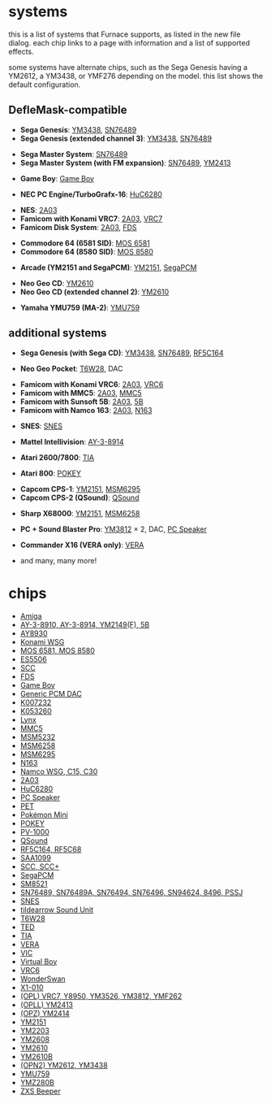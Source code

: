 # systems

this is a list of systems that Furnace supports, as listed in the new file dialog. each chip links to a page with information and a list of supported effects.

some systems have alternate chips, such as the Sega Genesis having a YM2612, a YM3438, or YMF276 depending on the model. this list shows the default configuration.



## DefleMask-compatible

- **Sega Genesis**: [YM3438](ym2612.md), [SN76489](sms.md)
- **Sega Genesis (extended channel 3)**: [YM3438](ym2612.md), [SN76489](sms.md)
<!-- -->
- **Sega Master System**: [SN76489](sms.md)
- **Sega Master System (with FM expansion)**: [SN76489](sms.md), [YM2413](opll.md)
<!-- -->
- **Game Boy**: [Game Boy](game-boy.md)
<!-- -->
- **NEC PC Engine/TurboGrafx-16**: [HuC6280](pce.md)
<!-- -->
- **NES**: [2A03](nes.md)
- **Famicom with Konami VRC7**: [2A03](nes.md), [VRC7](opl.md)
- **Famicom Disk System**: [2A03](nes.md), [FDS](fds.md)
<!-- -->
- **Commodore 64 (6581 SID)**: [MOS 6581](c64.md)
- **Commodore 64 (8580 SID)**: [MOS 8580](c64.md)
<!-- -->
- **Arcade (YM2151 and SegaPCM)**: [YM2151](ym2152.md), [SegaPCM](segapcm.md)
<!-- -->
- **Neo Geo CD**: [YM2610](ym2610.md)
- **Neo Geo CD (extended channel 2)**: [YM2610](ym2610.md)
<!-- -->
- **Yamaha YMU759 (MA-2)**: [YMU759](ymu759.md)



## additional systems

- **Sega Genesis (with Sega CD)**: [YM3438](ym2612.md), [SN76489](sms.md), [RF5C164](ricoh.md)
<!-- -->
- **Neo Geo Pocket**: [T6W28](t6w28.md), DAC
<!-- -->
- **Famicom with Konami VRC6**: [2A03](nes.md), [VRC6](vrc6.md)
- **Famicom with MMC5**: [2A03](nes.md), [MMC5](mmc5.md)
- **Famicom with Sunsoft 5B**: [2A03](nes.md), [5B](ay8910.md)
- **Famicom with Namco 163**: [2A03](nes.md), [N163](n163.md)
<!-- -->
- **SNES**: [SNES](snes.md)
<!-- -->
- **Mattel Intellivision**: [AY-3-8914](ay8910.md)
<!-- -->
- **Atari 2600/7800**: [TIA](tia.md)
<!-- -->
- **Atari 800**: [POKEY](pokey.md)
<!-- -->
- **Capcom CPS-1**: [YM2151](ym2152.md), [MSM6295](msm6295.md)
- **Capcom CPS-2 (QSound)**: [QSound](qsound.md)
<!-- -->
- **Sharp X68000**: [YM2151](ym2152.md), [MSM6258](msm6258.md)
<!-- -->
- **PC + Sound Blaster Pro**: [YM3812](opl.md) × 2, DAC, [PC Speaker](pcspkr.md)
<!-- -->
- **Commander X16 (VERA only)**: [VERA](vera.md)
<!-- -->
- and many, many more!

<!--
## Game consoles

- **Sega Genesis**: [YM3438](ym2612.md), [SN76489](sms.md)
- **Sega Genesis (extended channel 3)**: [YM3438](ym2612.md), [SN76489](sms.md)
- **Sega Genesis (CSM)**: [YM3438](ym2612.md), [SN76489](sms.md)
- **Sega Genesis (DualPCM)**: [YM3438](ym2612.md), [SN76489](sms.md)
- **Sega Genesis (DualPCM, extended channel 3)**: [YM3438](ym2612.md), [SN76489](sms.md)

- **Sega Genesis (with Sega CD)**: [YM3438](ym2612.md), [SN76489](sms.md), [RF5C164](ricoh.md)
- **Sega Genesis (extended channel 3 with Sega CD)**: [YM3438](ym2612.md), [SN76489](sms.md), [RF5C164](ricoh.md)
- **Sega Genesis (CSM with Sega CD)**: [YM3438](ym2612.md), [SN76489](sms.md), [RF5C164](ricoh.md)

- **Sega Master System**: [SN76489](sms.md)

- **Sega Master System (with FM expansion)**: [SN76489](sms.md), [YM2413](opll.md)
- **Sega Master System (with FM expansion in drums mode)**: [SN76489](sms.md), [YM2413](opll.md)

- **Sega Game Gear**: [SN76489](sms.md)

- **Game Boy**: [Game Boy](game-boy.md)

- **Neo Geo Pocket**: [T6W28](t6w28.md), DAC

- **NEC PC Engine/TurboGrafx-16**: [HuC6280](pce.md)

- **NES**: [2A03](nes.md)

- **Famicom with Konami VRC6**: [2A03](nes.md), [VRC6](vrc6.md)

- **Famicom with Konami VRC7**: [2A03](nes.md), [VRC7](opl.md)

- **Famicom with MMC5**: [2A03](nes.md), [MMC5](mmc5.md)

- **Famicom with Sunsoft 5B**: [2A03](nes.md), [5B](ay8910.md)

- **Famicom with Namco 163**: [2A03](nes.md), [N163](n163.md)

- **Famicom Disk System**: [2A03](nes.md), [FDS](fds.md)

- **SNES**: [SNES](snes.md)

- **Mattel Intellivision**: [AY-3-8914](ay8910.md)

- **Vectrex**: [AY-3-8910](ay8910.md)

- **Neo Geo AES**: [YM2610](ym2610.md)
- **Neo Geo AES (extended channel 2)**: [YM2610](ym2610.md)

- **Atari 2600/7800**: [TIA](tia.md)

- **Atari 7800 + Ballblazer/Commando**: [TIA](tia.md), [POKEY](pokey.md)

- **Atari Lynx**: [Lynx](lynx.md)

- **WonderSwan**: [WonderSwan](wonderswan.md)

- **Virtual Boy**: [Virtual Boy](virtual-boy.md)

- **Gamate**: [AY-3-8910](ay8910.md)

- **Pokémon Mini**: [Pokémon Mini](pokemini.md)

- **Tiger Game.com**: [SM8521](sm8521.md)

- **Casio PV-1000**: [PV-1000](pv1000.md)



## Computers

- **Commodore PET**: [PET](pet.md)

- **Commodore VIC-20**: [VIC](vic20.md)

- **Commodore Plus/4**: [TED](ted.md)

- **Commodore 64 (6581 SID)**: [MOS 6581](c64.md)

- **Commodore 64 (8580 SID)**: [MOS 8580](c64.md)

- **Commodore 64 (6581 SID + Sound Expander)**: [MOS 6581](c64.md), [YM3526](opl.md)
- **Commodore 64 (6581 SID + Sound Expander in drums mode)**: [MOS 6581](c64.md), [YM3526](opl.md)

- **Commodore 64 (8580 SID + Sound Expander)**: [MOS 8580](c64.md), [YM3526](opl.md)
- **Commodore 64 (8580 SID + Sound Expander in drums mode)**: [MOS 8580](c64.md), [YM3526](opl.md)

- **Commodore 64 (6581 SID + FM-YAM)**: [MOS 6581](c64.md), [YM3812](opl.md)
- **Commodore 64 (6581 SID + FM-YAM in drums mode)**: [MOS 6581](c64.md), [YM3812](opl.md)

- **Commodore 64 (8580 SID + FM-YAM)**: [MOS 8580](c64.md), [YM3812](opl.md)
- **Commodore 64 (8580 SID + FM-YAM in drums mode)**: [MOS 8580](c64.md), [YM3812](opl.md)

- **Amiga**: [Amiga](amiga.md)

- **MSX**: [AY-3-8910](ay8910.md)

- **MSX + SFG-01**: [YM2149(F)](ay8910.md), [YM2151](ym2152.md)

- **MSX + MSX-AUDIO**: [YM2149(F)](ay8910.md), [Y8950](opl.md)
- **MSX + MSX-AUDIO (drums mode)**: [YM2149(F)](ay8910.md), [Y8950](opl.md)

- **MSX + MSX-MUSIC**: [YM2149(F)](ay8910.md), [YM2413](opll.md)
- **MSX + MSX-MUSIC (drums mode)**: [YM2149(F)](ay8910.md), [YM2413](opll.md)

- **MSX + Darky**: [YM2149(F)](ay8910.md), [AY8930](ay8930.md) × 2

- **MSX + Playsoniq**: [YM2149(F)](ay8910.md), [SN76489](sms.md), [MOS 8580](c64.md), [SCC+](scc.md)

- **MSX + SCC**: [YM2149(F)](ay8910.md), [SCC](ess.md)

- **MSX + SCC+**: [YM2149(F)](ay8910.md), [SCC+](scc.md)

- **MSX + Neotron**: [YM2149(F)](ay8910.md), [YM2610](ym2610.md)
- **MSX + Neotron (extended channel 2)**: [YM2149(F)](ay8910.md), [YM2610](ym2610.md)

- **MSX + Neotron (with YM2610B)**: [YM2149(F)](ay8910.md), [YM2610B](ym2610b.md)
- **MSX + Neotron (with YM2610B; extended channel 3)**: [YM2149(F)](ay8910.md), [YM2610B](ym2610b.md)

- **MSX + SIMPL**: [YM2149(F)](ay8910.md), DAC

- **NEC PC-88 (with PC-8801-10)**: [PC Speaker](pcspkr.md), [AY-3-8910](ay8910.md) × 2

- **NEC PC-88 (with PC-8801-11)**: [PC Speaker](pcspkr.md), [YM2203](ym2203.md)
- **NEC PC-88 (with PC-8801-11; extended channel 3)**: [PC Speaker](pcspkr.md), [YM2203](ym2203.md)

- **NEC PC-88 (with PC-8801-23)**: [PC Speaker](pcspkr.md), [YM2608](ym2608.md)
- **NEC PC-88 (with PC-8801-23; extended channel 3)**: [PC Speaker](pcspkr.md), [YM2608](ym2608.md)

- **NEC PC-88 (with HMB-20 HIBIKI-8800)**: [PC Speaker](pcspkr.md), [YM2151](ym2152.md)

- **NEC PC-8801mk2SR (with PC-8801-10)**: [PC Speaker](pcspkr.md), [YM2203](ym2203.md), [AY-3-8910](ay8910.md) × 2
- **NEC PC-8801mk2SR (with PC-8801-10; extended channel 3)**: [PC Speaker](pcspkr.md), [YM2203](ym2203.md), [AY-3-8910](ay8910.md) × 2

- **NEC PC-8801mk2SR (with PC-8801-11)**: [PC Speaker](pcspkr.md), [YM2203](ym2203.md) × 2
- **NEC PC-8801mk2SR (with PC-8801-11; extended channel 3 on internal OPN)**: [PC Speaker](pcspkr.md), [YM2203](ym2203.md) × 2
- **NEC PC-8801mk2SR (with PC-8801-11; extended channel 3 on external OPN)**: [PC Speaker](pcspkr.md), [YM2203](ym2203.md) × 2
- **NEC PC-8801mk2SR (with PC-8801-11; extended channel 3 on both OPNs)**: [PC Speaker](pcspkr.md), [YM2203](ym2203.md) × 2

- **NEC PC-8801mk2SR (with PC-8801-23)**: [PC Speaker](pcspkr.md), [YM2203](ym2203.md), [YM2608](ym2608.md)
- **NEC PC-8801mk2SR (with PC-8801-23; extended channel 3 on internal OPN)**: [PC Speaker](pcspkr.md), [YM2203](ym2203.md), [YM2608](ym2608.md)
- **NEC PC-8801mk2SR (with PC-8801-23; extended channel 3 on external OPN)**: [PC Speaker](pcspkr.md), [YM2203](ym2203.md), [YM2608](ym2608.md)
- **NEC PC-8801mk2SR (with PC-8801-23; extended channel 3 on both OPNs)**: [PC Speaker](pcspkr.md), [YM2203](ym2203.md), [YM2608](ym2608.md)

- **NEC PC-8801mk2SR (with HMB-20 HIBIKI-8800)**: [PC Speaker](pcspkr.md), [YM2203](ym2203.md), [YM2151](ym2152.md)
- **NEC PC-8801mk2SR (with HMB-20 HIBIKI-8800; extended channel 3)**: [PC Speaker](pcspkr.md), [YM2203](ym2203.md), [YM2151](ym2152.md)

- **NEC PC-8801FA (with PC-8801-10)**: [PC Speaker](pcspkr.md), [YM2608](ym2608.md), [AY-3-8910](ay8910.md) × 2
- **NEC PC-8801FA (with PC-8801-10; extended channel 3)**: [PC Speaker](pcspkr.md), [YM2608](ym2608.md), [AY-3-8910](ay8910.md) × 2

- **NEC PC-8801FA (with PC-8801-11)**: [PC Speaker](pcspkr.md), [YM2608](ym2608.md), [YM2203](ym2203.md)
- **NEC PC-8801FA (with PC-8801-11; extended channel 3 on internal OPN)**: [PC Speaker](pcspkr.md), [YM2608](ym2608.md), [YM2203](ym2203.md)
- **NEC PC-8801FA (with PC-8801-11; extended channel 3 on external OPN)**: [PC Speaker](pcspkr.md), [YM2608](ym2608.md), [YM2203](ym2203.md)
- **NEC PC-8801FA (with PC-8801-11; extended channel 3 on both OPNs)**: [PC Speaker](pcspkr.md), [YM2608](ym2608.md), [YM2203](ym2203.md)

- **NEC PC-8801FA (with PC-8801-23)**: [PC Speaker](pcspkr.md), [YM2608](ym2608.md) × 2
- **NEC PC-8801FA (with PC-8801-23; extended channel 3 on internal OPN)**: [PC Speaker](pcspkr.md), [YM2608](ym2608.md) × 2
- **NEC PC-8801FA (with PC-8801-23; extended channel 3 on external OPN)**: [PC Speaker](pcspkr.md), [YM2608](ym2608.md) × 2
- **NEC PC-8801FA (with PC-8801-23; extended channel 3 on both OPNs)**: [PC Speaker](pcspkr.md), [YM2608](ym2608.md) × 2

- **NEC PC-8801FA (with HMB-20 HIBIKI-8800)**: [PC Speaker](pcspkr.md), [YM2608](ym2608.md), [YM2151](ym2152.md)
- **NEC PC-8801FA (with HMB-20 HIBIKI-8800; extended channel 3)**: [PC Speaker](pcspkr.md), [YM2608](ym2608.md), [YM2151](ym2152.md)

- **NEC PC-98 (with PC-9801-26/K)**: [YM2203](ym2203.md), [PC Speaker](pcspkr.md)
- **NEC PC-98 (with PC-9801-26/K; extended channel 3)**: [YM2203](ym2203.md), [PC Speaker](pcspkr.md)

- **NEC PC-98 (with Sound Orchestra)**: [YM2203](ym2203.md), [YM3812](opl.md), [PC Speaker](pcspkr.md)
- **NEC PC-98 (with Sound Orchestra; extended channel 3)**: [YM2203](ym2203.md), [YM3812](opl.md), [PC Speaker](pcspkr.md)
- **NEC PC-98 (with Sound Orchestra in drums mode)**: [YM2203](ym2203.md), [YM3812](opl.md), [PC Speaker](pcspkr.md)
- **NEC PC-98 (with Sound Orchestra in drums mode; extended channel 3)**: [YM2203](ym2203.md), [YM3812](opl.md), [PC Speaker](pcspkr.md)

- **NEC PC-98 (with Sound Orchestra V)**: [YM2203](ym2203.md), [Y8950](opl.md), [PC Speaker](pcspkr.md)
- **NEC PC-98 (with Sound Orchestra V; extended channel 3)**: [YM2203](ym2203.md), [Y8950](opl.md), [PC Speaker](pcspkr.md)
- **NEC PC-98 (with Sound Orchestra V in drums mode)**: [YM2203](ym2203.md), [Y8950](opl.md), [PC Speaker](pcspkr.md)
- **NEC PC-98 (with Sound Orchestra V in drums mode; extended channel 3)**: [YM2203](ym2203.md), [Y8950](opl.md), [PC Speaker](pcspkr.md)

- **NEC PC-98 (with PC-9801-86)**: [YM2608](ym2608.md), [DAC](pcspkr.md)
- **NEC PC-98 (with PC-9801-86; extended channel 3)**: [YM2608](ym2608.md), [DAC](pcspkr.md)

- **NEC PC-98 (with PC-9801-73)**: [YM2608](ym2608.md), [PC Speaker](pcspkr.md)
- **NEC PC-98 (with PC-9801-73; extended channel 3)**: [YM2608](ym2608.md), [PC Speaker](pcspkr.md)

- **NEC PC-98 (with Sound Blaster 16 for PC-9800 w/PC-9801-26/K compatible)**: [YM2203](ym2203.md), [YMF262](opl.md), [PC Speaker](pcspkr.md)
- **NEC PC-98 (with Sound Blaster 16 for PC-9800 w/PC-9801-26/K compatible; extended channel 3)**: [YM2203](ym2203.md), [YMF262](opl.md), [PC Speaker](pcspkr.md)
- **NEC PC-98 (with Sound Blaster 16 for PC-9800 w/PC-9801-26/K compatible in drums mode)**: [YM2203](ym2203.md), [YMF262](opl.md), [PC Speaker](pcspkr.md)
- **NEC PC-98 (with Sound Blaster 16 for PC-9800 w/PC-9801-26/K compatible in drums mode; extended channel 3)**: [YM2203](ym2203.md), [YMF262](opl.md), [PC Speaker](pcspkr.md)

- **ZX Spectrum (48K, SFX-like engine)**: [ZXS Beeper](zxbeep.md)
- **ZX Spectrum (48K, QuadTone engine)**: [ZXS Beeper](zxbeep.md)

- **ZX Spectrum (128K)**: [AY-3-8910](ay8910.md)

- **ZX Spectrum (128K) with TurboSound FM**: [AY-3-8910](ay8910.md), [YM2203](ym2203.md) × 2
- **ZX Spectrum (128K) with TurboSound FM (extended channel 3 on first OPN)**: [AY-3-8910](ay8910.md), [YM2203](ym2203.md) × 2
- **ZX Spectrum (128K) with TurboSound FM (extended channel 3 on second OPN)**: [AY-3-8910](ay8910.md), [YM2203](ym2203.md) × 2
- **ZX Spectrum (128K) with TurboSound FM (extended channel 3 on both OPNs)**: [AY-3-8910](ay8910.md), [YM2203](ym2203.md) × 2

- **ZX Spectrum (128K) with TurboSound**: [AY-3-8910](ay8910.md) × 3

- **Amstrad CPC**: [AY-3-8910](ay8910.md)

- **Atari 800**: [POKEY](pokey.md)

- **Atari 800 (stereo)**: [POKEY](pokey.md) × 2

- **Atari ST**: [YM2149(F)](ay8910.md)

- **Atari STE**: [YM2149(F)](ay8910.md), DAC

- **SAM Coupé**: [SAA1099](saa1099.md)

- **BBC Micro**: [SN76489A](sms.md)

- **PC (barebones)**: [PC Speaker](pcspkr.md)

- **IBM PCjr**: [SN76496](sms.md)

- **Tandy 1000**: [SN76496](sms.md), [PC Speaker](pcspkr.md)

- **PC + Covox Sound Master**: [AY8930](ay8930.md), [PC Speaker](pcspkr.md)

- **PC + SSI 2001**: [MOS 6581](c64.md), [PC Speaker](pcspkr.md)

- **PC + Game Blaster**: [SAA1099](saa1099.md) × 2, [PC Speaker](pcspkr.md)

- **PC + AdLib**: [YM3812](opl.md), [PC Speaker](pcspkr.md)
- **PC + AdLib (drums mode)**: [YM3812](opl.md), [PC Speaker](pcspkr.md)

- **PC + Sound Blaster**: [YM3812](opl.md), [PC Speaker](pcspkr.md), DAC
- **PC + AdLib/Sound Blaster (drums mode)**: [YM3812](opl.md), [PC Speaker](pcspkr.md), DAC

- **PC + Sound Blaster w/Game Blaster Compatible**: [YM3812](opl.md), [SAA1099](saa1099.md) × 2, DAC, [PC Speaker](pcspkr.md)
- **PC + Sound Blaster w/Game Blaster Compatible (drums mode)**: [YM3812](opl.md), [SAA1099](saa1099.md) × 2, DAC, [PC Speaker](pcspkr.md)

- **PC + Sound Blaster Pro**: [YM3812](opl.md) × 2, DAC, [PC Speaker](pcspkr.md)
- **PC + Sound Blaster Pro (drums mode)**: [YM3812](opl.md) × 2, DAC, [PC Speaker](pcspkr.md)

- **PC + Sound Blaster Pro 2**: [YMF262](opl.md), DAC, [PC Speaker](pcspkr.md)
- **PC + Sound Blaster Pro 2 (drums mode)**: [YMF262](opl.md), DAC, [PC Speaker](pcspkr.md)

- **PC + PC-FXGA**: [HuC6280](pce.md), [PC Speaker](pcspkr.md)

- **PC + SAAYM**: [YM2151](ym2152.md), [SAA1099](saa1099.md) × 2, [PC Speaker](pcspkr.md)

- **Sharp X1**: [AY-3-8910](ay8910.md)

- **Sharp X1 + FM Addon**: [AY-3-8910](ay8910.md), [YM2151](ym2152.md)

- **Sharp X68000**: [YM2151](ym2152.md), [MSM6258](msm6258.md)

- **FM Towns**: [YM3438](ym2612.md), [RF5C68](ricoh.md)
- **FM Towns (extended channel 3)**: [YM3438](ym2612.md), [RF5C68](ricoh.md)
- **FM Towns (CSM)**: [YM3438](ym2612.md), [RF5C68](ricoh.md)

- **Commander X16 (VERA only)**: [VERA](vera.md)

- **Commander X16 (with OPM)**: [VERA](vera.md), [YM2151](ym2152.md)

- **Commander X16 (with Twin OPL3)**: [VERA](vera.md), [YMF262](opl.md) × 2

- **TI-99/4A**: [SN94624](sms.md)



## Arcade systems

- **Pong**: Pong

- **Bally Midway MCR**: [AY-3-8910](ay8910.md) × 2

- **Williams/Midway Y/T unit w/ADPCM sound board**: [YM2151](ym2152.md), [MSM6295](msm6295.md)

- **Konami Gyruss**: [AY-3-8910](ay8910.md) × 5

- **Konami Bubble System**: [AY-3-8910](ay8910.md) × 2, [Konami WSG](bubblesystem.md)

- **Konami MX5000**: [YM2151](ym2152.md), [K007232](k007232.md)

- **Konami Battlantis**: [YM3812](opl.md) × 2
- **Konami Battlantis (drums mode on first OPL2)**: [YM3812](opl.md) × 2
- **Konami Battlantis (drums mode on second OPL2)**: [YM3812](opl.md) × 2
- **Konami Battlantis (drums mode on both OPL2s)**: [YM3812](opl.md) × 2

- **Konami Fast Lane**: [K007232](k007232.md) × 2

- **Konami Chequered Flag**: [YM2151](ym2152.md), [K007232](k007232.md) × 2

- **Konami Haunted Castle**: [YM3812](opl.md), [SCC](ess.md), [K007232](k007232.md)
- **Konami Haunted Castle (drums mode)**: [YM3812](opl.md), [SCC](ess.md), [K007232](k007232.md)

- **Konami Hot Chase**: [K007232](k007232.md) × 3

- **Konami S.P.Y.**: [YM3812](opl.md), [K007232](k007232.md) × 2
- **Konami S.P.Y. (drums mode)**: [YM3812](opl.md), [K007232](k007232.md) × 2

- **Konami Rollergames**: [YM3812](opl.md), [K053260](k056320.md)
- **Konami Rollergames (drums mode)**: [YM3812](opl.md), [K053260](k056320.md)

- **Konami Golfing Greats**: [K053260](k056320.md)

- **Konami Lightning Fighters**: [YM2151](ym2152.md), [K053260](k056320.md)

- **Konami Over Drive**: [YM2151](ym2152.md), [K053260](k056320.md) × 2

- **Konami Asterix**: [YM2151](ym2152.md), [K053260](k056320.md)

- **Konami Hexion**: [SCC](ess.md), [MSM6295](msm6295.md)

- **Sega Kyugo**: [AY-3-8910](ay8910.md) × 2

- **Sega System 1**: [SN76489A](sms.md) × 2

- **Sega System E**: [SN76489](sms.md) × 2

- **Sega System E (with FM expansion)**: [SN76489](sms.md) × 2, [YM2413](opll.md)
- **Sega System E (with FM expansion in drums mode)**: [SN76489](sms.md) × 2, [YM2413](opll.md)

- **Sega Hang-On**: [YM2203](ym2203.md), [SegaPCM](segapcm.md)
- **Sega Hang-On (extended channel 3)**: [YM2203](ym2203.md), [SegaPCM](segapcm.md)

- **Sega OutRun/X Board**: [YM2151](ym2152.md), [SegaPCM](segapcm.md)

- **Sega System 24**: [YM2151](ym2152.md), DAC

- **Sega System 18**: [YM3438](ym2612.md) × 2, [RF5C68](ricoh.md)
- **Sega System 18 (extended channel 3 on first OPN2C)**: [YM3438](ym2612.md) × 2, [RF5C68](ricoh.md)
- **Sega System 18 (extended channel 3 on second OPN2C)**: [YM3438](ym2612.md) × 2, [RF5C68](ricoh.md)
- **Sega System 18 (extended channel 3 on both OPN2Cs)**: [YM3438](ym2612.md) × 2, [RF5C68](ricoh.md)
- **Sega System 32**: [YM3438](ym2612.md) × 2, [RF5C68](ricoh.md)
- **Sega System 32 (extended channel 3 on first OPN2C)**: [YM3438](ym2612.md) × 2, [RF5C68](ricoh.md)
- **Sega System 32 (extended channel 3 on second OPN2C)**: [YM3438](ym2612.md) × 2, [RF5C68](ricoh.md)
- **Sega System 32 (extended channel 3 on both OPN2Cs)**: [YM3438](ym2612.md) × 2, [RF5C68](ricoh.md)

- **Capcom Exed Eyes**: [AY-3-8910](ay8910.md), [SN76489](sms.md) × 2

- **Capcom Arcade**: [YM2203](ym2203.md) × 2
- **Capcom Arcade (extended channel 3 on first OPN)**: [YM2203](ym2203.md) × 2
- **Capcom Arcade (extended channel 3 on second OPN)**: [YM2203](ym2203.md) × 2
- **Capcom Arcade (extended channel 3 on both OPNs)**: [YM2203](ym2203.md) × 2

- **Capcom CPS-1**: [YM2151](ym2152.md), [MSM6295](msm6295.md)

- **Capcom CPS-2 (QSound)**: [QSound](qsound.md)

- **Jaleco Ginga NinkyouDen**: [YM2149(F)](ay8910.md), [Y8950](opl.md)
- **Jaleco Ginga NinkyouDen (drums mode)**: [YM2149(F)](ay8910.md), [Y8950](opl.md)

- **Jaleco Mega System 1**: [YM2151](ym2152.md), [MSM6295](msm6295.md) × 2

- **NMK 16-bit Arcade**: [YM2203](ym2203.md), [MSM6295](msm6295.md) × 2
- **NMK 16-bit Arcade (extended channel 3)**: [YM2203](ym2203.md), [MSM6295](msm6295.md) × 2
- **Kaneko DJ Boy**: [YM2203](ym2203.md), [MSM6295](msm6295.md) × 2
- **Kaneko DJ Boy (extended channel 3)**: [YM2203](ym2203.md), [MSM6295](msm6295.md) × 2

- **Kaneko Air Buster**: [YM2203](ym2203.md), [MSM6295](msm6295.md)
- **Kaneko Air Buster (extended channel 3)**: [YM2203](ym2203.md), [MSM6295](msm6295.md)

- **Kaneko Toybox System**: [YM2149(F)](ay8910.md) × 2, [MSM6295](msm6295.md)

- **Kaneko Jackie Chan**: [YMZ280B](ymz280b.md)
- **Super Kaneko Nova System**: [YMZ280B](ymz280b.md)

- **Tecmo Ninja Gaiden**: [YM2203](ym2203.md) × 2, [MSM6295](msm6295.md)
- **Tecmo Ninja Gaiden (extended channel 3 on first OPN)**: [YM2203](ym2203.md) × 2, [MSM6295](msm6295.md)
- **Tecmo Ninja Gaiden (extended channel 3 on second OPN)**: [YM2203](ym2203.md) × 2, [MSM6295](msm6295.md)
- **Tecmo Ninja Gaiden (extended channel 3 on both OPNs)**: [YM2203](ym2203.md) × 2, [MSM6295](msm6295.md)

- **Tecmo System**: [YMF262](opl.md), [YMZ280B](ymz280b.md), [MSM6295](msm6295.md)
- **Tecmo System (drums mode)**: [YMF262](opl.md), [YMZ280B](ymz280b.md), [MSM6295](msm6295.md)

- **Seibu Kaihatsu Raiden**: [YM3812](opl.md), [MSM6295](msm6295.md)
- **Seibu Kaihatsu Raiden (drums mode)**: [YM3812](opl.md), [MSM6295](msm6295.md)

- **Sunsoft Shanghai 3**: [YM2149(F)](ay8910.md), [MSM6295](msm6295.md)

- **Sunsoft Arcade**: [YM3438](ym2612.md), [MSM6295](msm6295.md)
- **Sunsoft Arcade (extended channel 3)**: [YM3438](ym2612.md), [MSM6295](msm6295.md)

- **Atari Klax**: [MSM6295](msm6295.md)

- **Atari Rampart**: [YM2413](opll.md), [MSM6295](msm6295.md)
- **Atari Rampart (drums mode)**: [YM2413](opll.md), [MSM6295](msm6295.md)

- **Atari JSA IIIs**: [YM2151](ym2152.md), [MSM6295](msm6295.md) × 2

- **Atari Marble Madness**: [YM2151](ym2152.md), [POKEY](pokey.md)

- **Atari Championship Sprint**: [YM2151](ym2152.md), [POKEY](pokey.md) × 2

- **Atari Tetris**: [POKEY](pokey.md) × 2

- **Atari I, Robot**: [POKEY](pokey.md) × 4

- **Data East Karnov**: [YM2203](ym2203.md), [YM3526](opl.md)
- **Data East Karnov (extended channel 3)**: [YM2203](ym2203.md), [YM3526](opl.md)
- **Data East Karnov (drums mode)**: [YM2203](ym2203.md), [YM3526](opl.md)
- **Data East Karnov (extended channel 3; drums mode)**: [YM2203](ym2203.md), [YM3526](opl.md)

- **Data East Arcade**: [YM2203](ym2203.md), [YM3812](opl.md), [MSM6295](msm6295.md)
- **Data East Arcade (extended channel 3)**: [YM2203](ym2203.md), [YM3812](opl.md), [MSM6295](msm6295.md)
- **Data East Arcade (drums mode)**: [YM2203](ym2203.md), [YM3812](opl.md), [MSM6295](msm6295.md)
- **Data East Arcade (extended channel 3; drums mode)**: [YM2203](ym2203.md), [YM3812](opl.md), [MSM6295](msm6295.md)

- **Data East PCX**: [YM2203](ym2203.md), [HuC6280](pce.md)
- **Data East PCX (extended channel 3)**: [YM2203](ym2203.md), [HuC6280](pce.md)

- **Data East Dark Seal**: [YM2151](ym2152.md), [YM2203](ym2203.md), [MSM6295](msm6295.md) × 2
- **Data East Dark Seal (extended channel 3)**: [YM2151](ym2152.md), [YM2203](ym2203.md), [MSM6295](msm6295.md) × 2

- **Data East Deco 156**: [MSM6295](msm6295.md) × 2

- **Data East MLC**: [YMZ280B](ymz280b.md)

- **SNK Ikari Warriors**: [YM3526](opl.md) × 2
- **SNK Ikari Warriors (drums mode on first OPL)**: [YM3526](opl.md) × 2
- **SNK Ikari Warriors (drums mode on second OPL)**: [YM3526](opl.md) × 2
- **SNK Ikari Warriors (drums mode on both OPLs)**: [YM3526](opl.md) × 2

- **SNK Triple Z80**: [Y8950](opl.md), [YM3526](opl.md)
- **SNK Triple Z80 (drums mode on Y8950)**: [Y8950](opl.md), [YM3526](opl.md)
- **SNK Triple Z80 (drums mode on OPL)**: [Y8950](opl.md), [YM3526](opl.md)
- **SNK Triple Z80 (drums mode on Y8950 and OPL)**: [Y8950](opl.md), [YM3526](opl.md)

- **SNK Chopper I**: [Y8950](opl.md), [YM3812](opl.md)
- **SNK Chopper I (drums mode on Y8950)**: [Y8950](opl.md), [YM3812](opl.md)
- **SNK Chopper I (drums mode on OPL2)**: [Y8950](opl.md), [YM3812](opl.md)
- **SNK Chopper I (drums mode on Y8950 and OPL2)**: [Y8950](opl.md), [YM3812](opl.md)

- **SNK Touchdown Fever**: [YM3526](opl.md), [Y8950](opl.md)
- **SNK Touchdown Fever (drums mode on OPL)**: [YM3526](opl.md), [Y8950](opl.md)
- **SNK Touchdown Fever (drums mode on Y8950)**: [YM3526](opl.md), [Y8950](opl.md)
- **SNK Touchdown Fever (drums mode on OPL and Y8950)**: [YM3526](opl.md), [Y8950](opl.md)

- **Alpha denshi Alpha-68K**: [YM2203](ym2203.md), [YM2413](opll.md), DAC
- **Alpha denshi Alpha-68K (extended channel 3)**: [YM2203](ym2203.md), [YM2413](opll.md), DAC
- **Alpha denshi Alpha-68K (drums mode)**: [YM2203](ym2203.md), [YM2413](opll.md), DAC
- **Alpha denshi Alpha-68K (extended channel 3; drums mode)**: [YM2203](ym2203.md), [YM2413](opll.md), DAC

- **Alpha denshi Equites**: [MSM5232](msm5232.md), [AY-3-8910](ay8910.md), DAC

- **Neo Geo MVS**: [YM2610](ym2610.md)
- **Neo Geo MVS (extended channel 2)**: [YM2610](ym2610.md)

- **Nichibutsu Mag Max**: [AY-3-8910](ay8910.md) × 3

- **Namco (3-channel WSG)**: [Namco](namco.md)

- **Namco Mappy**: [C15](namco.md)

- **Namco Pac-Land**: [C30](namco.md)

- **Namco System 86**: [YM2151](ym2152.md), [C30](namco.md)

- **Namco Thunder Ceptor**: [YM2151](ym2152.md), [C30](namco.md), DAC
- **Namco System 1**: [YM2151](ym2152.md), [C30](namco.md), DAC

- **Taito Arcade**: [YM2610B](ym2610b.md)
- **Taito Arcade (extended channel 3)**: [YM2610B](ym2610b.md)

- **Taito Metal Soldier Isaac II**: [MSM5232](msm5232.md), [AY-3-8910](ay8910.md) × 2

- **Taito The Fairyland Story**: [MSM5232](msm5232.md), [YM2149(F)](ay8910.md), DAC

- **Taito Wyvern F-0**: [MSM5232](msm5232.md), [YM2149(F)](ay8910.md) × 2, DAC

- **Seta 1**: [X1-010](x1-010.md)

- **Seta 1 + FM addon**: [X1-010](x1-010.md), [YM3438](ym2612.md)
- **Seta 1 + FM addon (extended channel 3)**: [X1-010](x1-010.md), [YM3438](ym2612.md)

- **Seta 2**: [X1-010](x1-010.md)

- **Sammy/Seta/Visco SSV**: [ES5506](es5506.md)

- **Cave 68000**: [YMZ280B](ymz280b.md)

- **Coreland Cyber Tank**: [Y8950](opl.md) × 2
- **Coreland Cyber Tank (drums mode)**: [Y8950](opl.md) × 2

- **ICE Skimaxx**: [MSM6295](msm6295.md) × 4

- **Toaplan 1**: [YM3812](opl.md)
- **Toaplan 1 (drums mode)**: [YM3812](opl.md)

- **Dynax/Nakanihon 3rd generation hardware**: [AY-3-8910](ay8910.md), [YM2413](opll.md), [MSM6295](msm6295.md)
- **Dynax/Nakanihon 3rd generation hardware (drums mode)**: [AY-3-8910](ay8910.md), [YM2413](opll.md), [MSM6295](msm6295.md)

- **Dynax/Nakanihon Real Break**: [YM2413](opll.md), [YMZ280B](ymz280b.md)
- **Dynax/Nakanihon Real Break (drums mode)**: [YM2413](opll.md), [YMZ280B](ymz280b.md)

- **Irem M72**: [YM2151](ym2152.md), DAC

- **Irem M92/M107**: [YM2151](ym2152.md), GA20



## FM

- **Yamaha YM2151 (OPM)**: [YM2151](ym2152.md)

- **Yamaha YM2203 (OPN)**: [YM2203](ym2203.md)
- **Yamaha YM2203 (extended channel 3)**: [YM2203](ym2203.md)

- **Yamaha YM2608 (OPNA)**: [YM2608](ym2608.md)
- **Yamaha YM2608 (extended channel 3)**: [YM2608](ym2608.md)

- **Yamaha YM2610 (OPNB)**: [YM2610](ym2610.md)
- **Yamaha YM2610 (extended channel 2)**: [YM2610](ym2610.md)

- **Yamaha YM2610B (OPNB2)**: [YM2610B](ym2610b.md)
- **Yamaha YM2610B (extended channel 3)**: [YM2610B](ym2610b.md)

- **Yamaha YM2612 (OPN2)**: [YM2612](ym2612.md)
- **Yamaha YM2612 (extended channel 3)**: [YM2612](ym2612.md)
- **Yamaha YM2612 (OPN2) CSM**: [YM2612](ym2612.md)
- **Yamaha YM2612 (OPN2) with DualPCM**: [YM2612](ym2612.md)
- **Yamaha YM2612 (extended channel 3) with DualPCM**: [YM2612](ym2612.md)

- **Yamaha YM2413 (OPLL)**: [YM2413](opll.md)
- **Yamaha YM2413 (drums mode)**: [YM2413](opll.md)

- **Yamaha YM2414 (OPZ)**: [YM2414](opz.md)

- **Yamaha YM3438 (OPN2C)**: [YM3438](ym2612.md)
- **Yamaha YM3438 (extended channel 3)**: [YM3438](ym2612.md)
- **Yamaha YM3438 (OPN2C) CSM**: [YM3438](ym2612.md)
- **Yamaha YM3438 (OPN2C) with DualPCM**: [YM3438](ym2612.md)
- **Yamaha YM3438 (extended channel 3) with DualPCM**: [YM3438](ym2612.md)

- **Yamaha YM3526 (OPL)**: [YM3526](opl.md)
- **Yamaha YM3526 (drums mode)**: [YM3526](opl.md)

- **Yamaha Y8950**: [Y8950](opl.md)
- **Yamaha Y8950 (drums mode)**: [Y8950](opl.md)

- **Yamaha YM3812 (OPL2)**: [YM3812](opl.md)
- **Yamaha YM3812 (drums mode)**: [YM3812](opl.md)

- **Yamaha YMF262 (OPL3)**: [YMF262](opl.md)
- **Yamaha YMF262 (drums mode)**: [YMF262](opl.md)

- **Yamaha YMU759 (MA-2)**: [YMU759](ymu759.md)



## Square

- **TI SN76489**: [SN76489](sms.md)

- **TI SN76489A**: [SN76489A](sms.md)

- **TI SN76496**: [SN76496](sms.md)

- **NCR 8496**: [8496](sms.md)

- **Tandy PSSJ 3-voice sound**: [PSSJ](sms.md)

- **Sega PSG (SN76489-like)**: [SN76489](sms.md)
- **Sega PSG (SN76489-like, Stereo)**: [SN76489](sms.md)

- **TI SN94624**: [SN94624](sms.md)

- **TI SN76494**: [SN76494](sms.md)

- **Toshiba T6W28**: [T6W28](t6w28.md)

- **AY-3-8910**: [AY-3-8910](ay8910.md)

- **AY-3-8914**: [AY-3-8914](ay8910.md)

- **Yamaha YM2149(F)**: [YM2149(F)](ay8910.md)

- **Philips SAA1099**: [SAA1099](saa1099.md)

- **PC Speaker**: [PC Speaker](pcspkr.md)

- **Pokémon Mini**: [Pokémon Mini](pokemini.md)

- **Commodore VIC**: [VIC](vic20.md)

- **OKI MSM5232**: [MSM5232](msm5232.md)

- **Pong**: Pong

- **NEC D65010G031**: [PV-1000](pv1000.md)

- **MOS Technology TED**: [TED](ted.md)



## Sample

- **Amiga**: [Amiga](amiga.md)

- **SegaPCM**: [SegaPCM](segapcm.md)

- **Capcom QSound**: [QSound](qsound.md)

- **Seta/Allumer X1-010**: [X1-010](x1-010.md)

- **Yamaha YMZ280B (PCMD8)**: [YMZ280B](ymz280b.md)

- **Ricoh RF5C68**: [RF5C68](ricoh.md)

- **OKI MSM6258**: [MSM6258](msm6258.md)

- **OKI MSM6295**: [MSM6295](msm6295.md)

- **SNES**: [SNES](snes.md)

- **Konami K007232**: [K007232](k007232.md)

- **Irem GA20**: GA20

- **Generic PCM DAC**: DAC

- **Ensoniq ES5506 (OTTO)**: [ES5506](es5506.md)

- **Konami K053260**: [K053260](k056320.md)



## Wavetable

- **PC Engine**: [HuC6280](pce.md)

- **Konami Bubble System WSG**: [Konami WSG](bubblesystem.md)

- **Konami SCC**: [SCC](scc.md)

- **Konami SCC+**: [SCC+](scc.md)

- **Namco WSG**: [Namco WSG](namco.md)

- **Namco C15 (8-channel mono)**: [C15](namco.md)

- **Namco C30 (8-channel stereo)**: [C30](namco.md)

- **Namco 163**: [N163](n163.md)

- **Famicom Disk System (chip)**: [FDS](fds.md)

- **WonderSwan**: [WonderSwan](wonderswan.md)

- **Virtual Boy**: [Virtual Boy](virtual-boy.md)

- **Seta/Allumer X1-010**: [X1-010](x1-010.md)



## Specialized

- **MOS Technology SID (6581)**: [MOS 6581](c64.md)

- **MOS Technology SID (8580)**: [MOS 8580](c64.md)

- **Commodore PET (pseudo-wavetable)**: [PET](pet.md)

- **Konami VRC6**: [VRC6](vrc6.md)

- **MMC5**: [MMC5](mmc5.md)

- **Microchip AY8930**: [AY8930](ay8930.md)

- **Game Boy**: [Game Boy](game-boy.md)

- **Atari Lynx**: [Lynx](lynx.md)

- **POKEY**: [POKEY](pokey.md)

- **Atari TIA**: [TIA](tia.md)

- **NES (Ricoh 2A03)**: [2A03](nes.md)

- **Commander X16 (VERA only)**: [VERA](vera.md)

- **ZX Spectrum (beeper only, SFX-like engine)**: [ZXS Beeper](zxbeep.md)
- **ZX Spectrum (beeper only, QuadTone engine)**: [ZXS Beeper](zxbeep.md)

- **Sharp SM8521**: [SM8521](sm8521.md)

- **Dummy System**: Dummy

- **tildearrow Sound Unit**: [TSU](soundunit.md)
-->

# chips

- [Amiga](amiga.md)
- [AY-3-8910, AY-3-8914, YM2149(F), 5B](ay8910.md)
- [AY8930](ay8930.md)
- [Konami WSG](bubblesystem.md)
- [MOS 6581, MOS 8580](c64.md)
- [ES5506](es5506.md)
- [SCC](scc.md)
- [FDS](fds.md)
- [Game Boy](game-boy.md)
- [Generic PCM DAC](dac.md)
- [K007232](k007232.md)
- [K053260](k056320.md)
- [Lynx](lynx.md)
- [MMC5](mmc5.md)
- [MSM5232](msm5232.md)
- [MSM6258](msm6258.md)
- [MSM6295](msm6295.md)
- [N163](n163.md)
- [Namco WSG, C15, C30](namco.md)
- [2A03](nes.md)
- [HuC6280](pce.md)
- [PC Speaker](pcspkr.md)
- [PET](pet.md)
- [Pokémon Mini](pokemini.md)
- [POKEY](pokey.md)
- [PV-1000](pv1000.md)
- [QSound](qsound.md)
- [RF5C164, RF5C68](ricoh.md)
- [SAA1099](saa1099.md)
- [SCC, SCC+](scc.md)
- [SegaPCM](segapcm.md)
- [SM8521](sm8521.md)
- [SN76489, SN76489A, SN76494, SN76496, SN94624, 8496, PSSJ](sms.md)
- [SNES](snes.md)
- [tildearrow Sound Unit](soundunit.md)
- [T6W28](t6w28.md)
- [TED](ted.md)
- [TIA](tia.md)
- [VERA](vera.md)
- [VIC](vic20.md)
- [Virtual Boy](virtual-boy.md)
- [VRC6](vrc6.md)
- [WonderSwan](wonderswan.md)
- [X1-010](x1-010.md)
- [(OPL) VRC7, Y8950, YM3526, YM3812, YMF262](opl.md)
- [(OPLL) YM2413](opll.md)
- [(OPZ) YM2414](opz.md)
- [YM2151](ym2152.md)
- [YM2203](ym2203.md)
- [YM2608](ym2608.md)
- [YM2610](ym2610.md)
- [YM2610B](ym2610b.md)
- [(OPN2) YM2612, YM3438](ym2612.md)
- [YMU759](ymu759.md)
- [YMZ280B](ymz280b.md)
- [ZXS Beeper](zxbeep.md)
<!--
- GA20
- Pong
-->